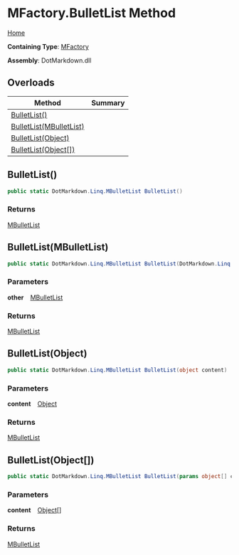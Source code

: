 # MFactory\.BulletList Method

[Home](../../../../README.md)

**Containing Type**: [MFactory](../README.md)

**Assembly**: DotMarkdown\.dll

## Overloads

| Method | Summary |
| ------ | ------- |
| [BulletList()](#DotMarkdown_Linq_MFactory_BulletList) | |
| [BulletList(MBulletList)](#DotMarkdown_Linq_MFactory_BulletList_DotMarkdown_Linq_MBulletList_) | |
| [BulletList(Object)](#DotMarkdown_Linq_MFactory_BulletList_System_Object_) | |
| [BulletList(Object\[\])](#DotMarkdown_Linq_MFactory_BulletList_System_Object___) | |

## BulletList\(\) <a name="DotMarkdown_Linq_MFactory_BulletList"></a>

```csharp
public static DotMarkdown.Linq.MBulletList BulletList()
```

### Returns

[MBulletList](../../MBulletList/README.md)

## BulletList\(MBulletList\) <a name="DotMarkdown_Linq_MFactory_BulletList_DotMarkdown_Linq_MBulletList_"></a>

```csharp
public static DotMarkdown.Linq.MBulletList BulletList(DotMarkdown.Linq.MBulletList other)
```

### Parameters

**other** &ensp; [MBulletList](../../MBulletList/README.md)

### Returns

[MBulletList](../../MBulletList/README.md)

## BulletList\(Object\) <a name="DotMarkdown_Linq_MFactory_BulletList_System_Object_"></a>

```csharp
public static DotMarkdown.Linq.MBulletList BulletList(object content)
```

### Parameters

**content** &ensp; [Object](https://docs.microsoft.com/en-us/dotnet/api/system.object)

### Returns

[MBulletList](../../MBulletList/README.md)

## BulletList\(Object\[\]\) <a name="DotMarkdown_Linq_MFactory_BulletList_System_Object___"></a>

```csharp
public static DotMarkdown.Linq.MBulletList BulletList(params object[] content)
```

### Parameters

**content** &ensp; [Object](https://docs.microsoft.com/en-us/dotnet/api/system.object)\[\]

### Returns

[MBulletList](../../MBulletList/README.md)

